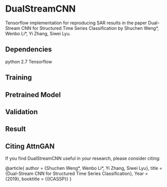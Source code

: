 # DualStreamCNN
Tensorflow implementation for reproducing SAR results in the paper Dual-Stream CNN for Structured Time Series Classification by Shuchen Weng*, Wenbo Li*, Yi Zhang, Siwei Lyu.

## Dependencies
python 2.7
Tensorflow

## Training

## Pretrained Model

## Validation

## Result

## Citing AttnGAN
If you find DualStreamCNN useful in your research, please consider citing:

@article{
  author    = {Shuchen Weng*, Wenbo Li*, Yi Zhang, Siwei Lyu},
  title     = {Dual-Stream CNN for Structured Time Series Classification},
  Year = {2019},
  booktitle = {{ICASSP}}
}


